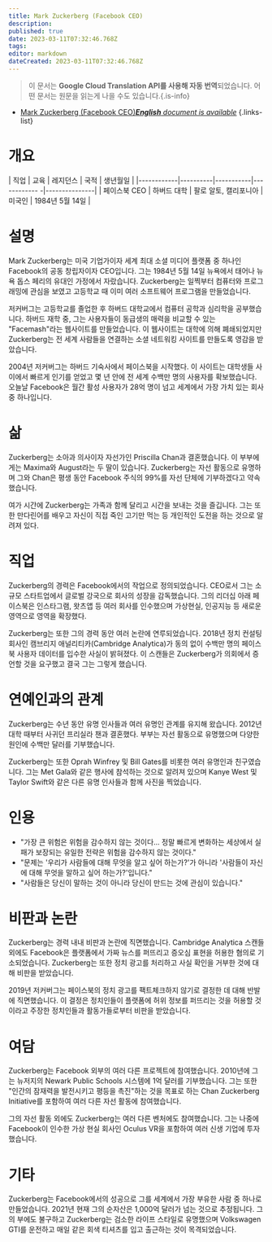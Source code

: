 ```yaml
---
title: Mark Zuckerberg (Facebook CEO)
description: 
published: true
date: 2023-03-11T07:32:46.768Z
tags: 
editor: markdown
dateCreated: 2023-03-11T07:32:46.768Z
---
```


> 이 문서는 **Google Cloud Translation API를 사용해 자동 번역**되었습니다.
어떤 문서는 원문을 읽는게 나을 수도 있습니다.{.is-info}



- [Mark Zuckerberg (Facebook CEO)***English** document is available*](/en/Knowledge-base/Dictionary/Person/mark-zuckerberg-facebook-ceo)
{.links-list}

# 개요

| 직업 | 교육 | 레지던스 | 국적 | 생년월일 |
|------------|----------|-----------|------------ -|---------------|
| 페이스북 CEO | 하버드 대학 | 팔로 알토, 캘리포니아 | 미국인 | 1984년 5월 14일 |

# 설명

Mark Zuckerberg는 미국 기업가이자 세계 최대 소셜 미디어 플랫폼 중 하나인 Facebook의 공동 창립자이자 CEO입니다. 그는 1984년 5월 14일 뉴욕에서 태어나 뉴욕 돕스 페리의 유대인 가정에서 자랐습니다. Zuckerberg는 일찍부터 컴퓨터와 프로그래밍에 관심을 보였고 고등학교 때 이미 여러 소프트웨어 프로그램을 만들었습니다.

저커버그는 고등학교를 졸업한 후 하버드 대학교에서 컴퓨터 공학과 심리학을 공부했습니다. 하버드 재학 중, 그는 사용자들이 동급생의 매력을 비교할 수 있는 "Facemash"라는 웹사이트를 만들었습니다. 이 웹사이트는 대학에 의해 폐쇄되었지만 Zuckerberg는 전 세계 사람들을 연결하는 소셜 네트워킹 사이트를 만들도록 영감을 받았습니다.

2004년 저커버그는 하버드 기숙사에서 페이스북을 시작했다. 이 사이트는 대학생들 사이에서 빠르게 인기를 얻었고 몇 년 안에 전 세계 수백만 명의 사용자를 확보했습니다. 오늘날 Facebook은 월간 활성 사용자가 28억 명이 넘고 세계에서 가장 가치 있는 회사 중 하나입니다.

# 삶

Zuckerberg는 소아과 의사이자 자선가인 Priscilla Chan과 결혼했습니다. 이 부부에게는 Maxima와 August라는 두 딸이 있습니다. Zuckerberg는 자선 활동으로 유명하며 그와 Chan은 평생 동안 Facebook 주식의 99%를 자선 단체에 기부하겠다고 약속했습니다.

여가 시간에 Zuckerberg는 가족과 함께 달리고 시간을 보내는 것을 즐깁니다. 그는 또한 만다린어를 배우고 자신이 직접 죽인 고기만 먹는 등 개인적인 도전을 하는 것으로 알려져 있다.

# 직업

Zuckerberg의 경력은 Facebook에서의 작업으로 정의되었습니다. CEO로서 그는 소규모 스타트업에서 글로벌 강국으로 회사의 성장을 감독했습니다. 그의 리더십 아래 페이스북은 인스타그램, 왓츠앱 등 여러 회사를 인수했으며 가상현실, 인공지능 등 새로운 영역으로 영역을 확장했다.

Zuckerberg는 또한 그의 경력 동안 여러 논란에 연루되었습니다. 2018년 정치 컨설팅 회사인 캠브리지 애널리티카(Cambridge Analytica)가 동의 없이 수백만 명의 페이스북 사용자 데이터를 입수한 사실이 밝혀졌다. 이 스캔들은 Zuckerberg가 의회에서 증언할 것을 요구했고 결국 그는 그렇게 했습니다.

# 연예인과의 관계

Zuckerberg는 수년 동안 유명 인사들과 여러 유명인 관계를 유지해 왔습니다. 2012년 대학 때부터 사귀던 프리실라 챈과 결혼했다. 부부는 자선 활동으로 유명했으며 다양한 원인에 수백만 달러를 기부했습니다.

Zuckerberg는 또한 Oprah Winfrey 및 Bill Gates를 비롯한 여러 유명인과 친구였습니다. 그는 Met Gala와 같은 행사에 참석하는 것으로 알려져 있으며 Kanye West 및 Taylor Swift와 같은 다른 유명 인사들과 함께 사진을 찍었습니다.

# 인용

- "가장 큰 위험은 위험을 감수하지 않는 것이다... 정말 빠르게 변화하는 세상에서 실패가 보장되는 유일한 전략은 위험을 감수하지 않는 것이다."
- "문제는 '우리가 사람들에 대해 무엇을 알고 싶어 하는가?'가 아니라 '사람들이 자신에 대해 무엇을 말하고 싶어 하는가?'입니다."
- "사람들은 당신이 말하는 것이 아니라 당신이 만드는 것에 관심이 있습니다."

# 비판과 논란

Zuckerberg는 경력 내내 비판과 논란에 직면했습니다. Cambridge Analytica 스캔들 외에도 Facebook은 플랫폼에서 가짜 뉴스를 퍼뜨리고 증오심 표현을 허용한 혐의로 기소되었습니다. Zuckerberg는 또한 정치 광고를 처리하고 사실 확인을 거부한 것에 대해 비판을 받았습니다.

2019년 저커버그는 페이스북의 정치 광고를 팩트체크하지 않기로 결정한 데 대해 반발에 직면했습니다. 이 결정은 정치인들이 플랫폼에 허위 정보를 퍼뜨리는 것을 허용할 것이라고 주장한 정치인들과 활동가들로부터 비판을 받았습니다.

# 여담

Zuckerberg는 Facebook 외부의 여러 다른 프로젝트에 참여했습니다. 2010년에 그는 뉴저지의 Newark Public Schools 시스템에 1억 달러를 기부했습니다. 그는 또한 "인간의 잠재력을 발전시키고 평등을 촉진"하는 것을 목표로 하는 Chan Zuckerberg Initiative를 포함하여 여러 다른 자선 활동에 참여했습니다.

그의 자선 활동 외에도 Zuckerberg는 여러 다른 벤처에도 참여했습니다. 그는 나중에 Facebook이 인수한 가상 현실 회사인 Oculus VR을 포함하여 여러 신생 기업에 투자했습니다.

# 기타

Zuckerberg는 Facebook에서의 성공으로 그를 세계에서 가장 부유한 사람 중 하나로 만들었습니다. 2021년 현재 그의 순자산은 1,000억 달러가 넘는 것으로 추정됩니다. 그의 부에도 불구하고 Zuckerberg는 검소한 라이프 스타일로 유명했으며 Volkswagen GTI를 운전하고 매일 같은 회색 티셔츠를 입고 출근하는 것이 목격되었습니다.